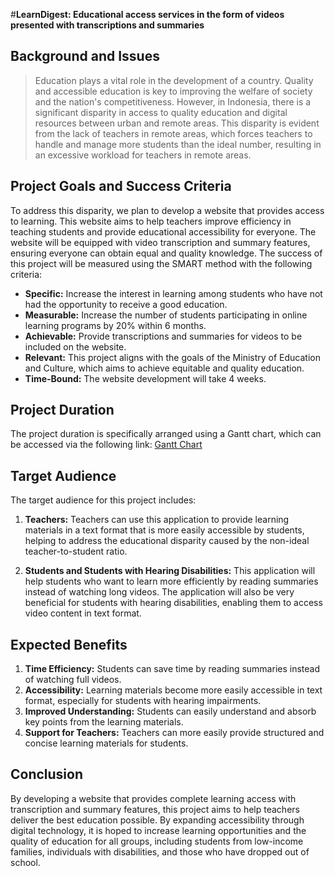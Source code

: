 

#**LearnDigest: Educational access services in the form of videos presented with transcriptions and summaries**

## **Background and Issues**

> Education plays a vital role in the development of a country. Quality and accessible education is key to improving the welfare of society and the nation's competitiveness. However, in Indonesia, there is a significant disparity in access to quality education and digital resources between urban and remote areas. This disparity is evident from the lack of teachers in remote areas, which forces teachers to handle and manage more students than the ideal number, resulting in an excessive workload for teachers in remote areas.

## **Project Goals and Success Criteria**

To address this disparity, we plan to develop a website that provides access to learning. This website aims to help teachers improve efficiency in teaching students and provide educational accessibility for everyone. The website will be equipped with video transcription and summary features, ensuring everyone can obtain equal and quality knowledge. The success of this project will be measured using the SMART method with the following criteria:

- **Specific:** Increase the interest in learning among students who have not had the opportunity to receive a good education.
- **Measurable:** Increase the number of students participating in online learning programs by 20% within 6 months.
- **Achievable:** Provide transcriptions and summaries for videos to be included on the website.
- **Relevant:** This project aligns with the goals of the Ministry of Education and Culture, which aims to achieve equitable and quality education.
- **Time-Bound:** The website development will take 4 weeks.

## **Project Duration**

The project duration is specifically arranged using a Gantt chart, which can be accessed via the following link: [Gantt Chart](https://docs.google.com/spreadsheets/d/15UsTWsStrUy0GojVssCKcWvJTFHuuNy1GkxiyHZbN6U/edit?usp=sharing)

## **Target Audience**

The target audience for this project includes:

1. **Teachers:** Teachers can use this application to provide learning materials in a text format that is more easily accessible by students, helping to address the educational disparity caused by the non-ideal teacher-to-student ratio.

2. **Students and Students with Hearing Disabilities:** This application will help students who want to learn more efficiently by reading summaries instead of watching long videos. The application will also be very beneficial for students with hearing disabilities, enabling them to access video content in text format.

## **Expected Benefits**

1. **Time Efficiency:** Students can save time by reading summaries instead of watching full videos.
2. **Accessibility:** Learning materials become more easily accessible in text format, especially for students with hearing impairments.
3. **Improved Understanding:** Students can easily understand and absorb key points from the learning materials.
4. **Support for Teachers:** Teachers can more easily provide structured and concise learning materials for students.

## **Conclusion**

By developing a website that provides complete learning access with transcription and summary features, this project aims to help teachers deliver the best education possible. By expanding accessibility through digital technology, it is hoped to increase learning opportunities and the quality of education for all groups, including students from low-income families, individuals with disabilities, and those who have dropped out of school.
